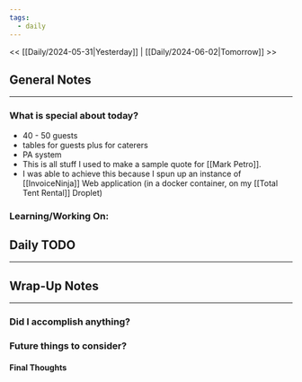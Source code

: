 ```yaml
---
tags:
  - daily
---
```

<< [[Daily/2024-05-31|Yesterday]] |  [[Daily/2024-06-02|Tomorrow]] >>

## General Notes
---
### What is special about today?
- 40 - 50 guests
- tables for guests plus for caterers
- PA system
- This is all stuff I used to make a sample quote for [[Mark Petro]].
- I was able to achieve this because I spun up an instance of [[InvoiceNinja]] Web application (in a docker container, on my [[Total Tent Rental]] Droplet)

### Learning/Working On:



## Daily TODO
---




## Wrap-Up Notes
---
### Did I accomplish anything?
### Future things to consider?
#### Final Thoughts

